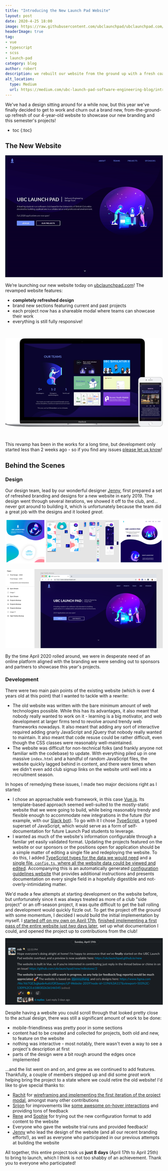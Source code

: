 ```yaml
---
title: "Introducing the New Launch Pad Website"
layout: post
date: 2020-4-25 18:00
image: https://raw.githubusercontent.com/ubclaunchpad/ubclaunchpad.com/master/.static/banner.png
headerImage: true
tag:
- vue
- typescript
- scss
- launch-pad
category: blog
author: robert
description: we rebuilt our website from the ground up with a fresh coat of paint (in 8 days!)
alt_location:
  type: Medium
  url: https://medium.com/ubc-launch-pad-software-engineering-blog/introducing-the-new-launch-pad-website-42175181d644
---
```


We've had a design sitting around for a while now, but this year we've finally decided to get to work and churn out a brand new, from-the-ground-up refresh of our 4-year-old website to showcase our new branding and this semester's projects!

* toc
{:toc}

## The New Website

![landing](/assets/images/posts/introducing-new-launch-pad-site/landing.gif)

We’re launching our new website today on [ubclaunchpad.com](https://ubclaunchpad.com)! The revamped website features:

* **completely refreshed design**
* brand new sections featuring current and past projects
* each project now has a shareable modal where teams can showcase their work
* everything is still fully responsive!

<br />

![a fully responsive website](/assets/images/posts/introducing-new-launch-pad-site/responsive.png)

<br />

This revamp has been in the works for a long time, but development only started less than 2 weeks ago - so if you find any issues [please let us know](TODO)!

## Behind the Scenes

### Design

Our design team, lead by our wonderful designer [Jenny](https://github.com/cowjuh), first prepared a set of refreshed branding and designs for a new website in early 2019. The design went through several iterations, we showed it off to the club, and... never got around to building it, which is unfortunately because the team did a great job with the designs and it looked *great*.

![many iterations of design](/assets/images/posts/introducing-new-launch-pad-site/old-designs.png)

![final designs](/assets/images/posts/introducing-new-launch-pad-site/final-designs.png)

By the time April 2020 rolled around, we were in desperate need of an online platform aligned with the branding we were sending out to sponsors and partners to showcase this year's projects.

### Development

There were two main pain points of the existing website (which is over 4 years old at this point) that I wanted to tackle with a rewrite:

* The old website was written with the bare minimum amount of web technologies possible. While this has its advantages, it also meant that nobody really wanted to work on it - learning is a big motivator, and web development at larger firms tend to revolve around trendy web frameworks nowadays. It also meant that adding any sort of interactive required adding gnarly JavaScript and jQuery that nobody really wanted to maintain. It also meant that code resuse could be rather difficult, even though the CSS classes were reasonably well-maintained.
* The website was difficult for non-technical folks (and frankly anyone not familiar with the codebase) to update. With everything piled up in one massive `index.html` and a handful of random JavaScript files, the website quickly lagged behind in content, and there were times when we didn't even add club signup links on the website until well into a recruitment season.

In hopes of remedying these issues, I made two major decisions right as I started:

* I chose an approachable web framework, in this case [Vue.js](https://vuejs.org/). Its template-based approach seemed well-suited to the mostly-static website that we were going to build, while being reasonably trendy and flexible enough to accommodate new integrations in the future (for example, with our [Slack bot](https://github.com/ubclaunchpad/rocket2)). To go with it I chose [TypeScript](https://www.typescriptlang.org), a typed superset of JavaScript, which would serve as a form of self-documentation for future Launch Pad students to leverage.
* I wanted as much of the website's information configurable through a familar yet easily validated format. Updating the projects featured on the website or our sponsors or the positions open for application should be a simple matter of editing a single file and redeploying the website. To do this, I added [TypeScript types for the data we would need](https://github.com/ubclaunchpad/ubclaunchpad.com/blob/master/src/data/types.ts) and a [single file, `config.ts`, where all the website data could be viewed and edited](https://github.com/ubclaunchpad/ubclaunchpad.com/blob/master/src/config.ts). Accompanying this is an automatically generated [configuration guidelines website](https://ubclaunchpad.com/config) that provides additional instructions and presents documentation on every single field in a hopefully digestible and not-overly-intimidating matter.

We'd made a few attempts at starting development on the website before, but unfortunately since it was always treated as more of a club "side project" or an off-season project, it was quite difficult to get the ball rolling and development would quickly fizzle out. To get the project off the ground with some momentum, I decided I would build the initial implementation by myself. I [started off on my own on April 17th](https://github.com/ubclaunchpad/ubclaunchpad.com/commit/64e720c4bb1fd74f9aa49fd4096b10a25a5212fe), [finished implementing a first pass of the entire website just *two* days later](https://github.com/ubclaunchpad/ubclaunchpad.com/issues/16), set up what documentation I could, and opened the project up to contributions from the club!

![internal launch](/assets/images/posts/introducing-new-launch-pad-site/internal-launch.png)

Despite having a website you could scroll through that looked pretty close to the actual design, there was still a significant amount of work to be done:

* mobile-friendliness was pretty poor in some sections
* content had to be created and collected for projects, both old and new, to feature on the website
* nothing was interactive - most notably, there wasn't even a way to see a project's description at first
* parts of the design were a bit rough around the edges once implemented

...and the list went on and on, and grew as we continued to add features. Thankfully, a couple of members stepped up and did some *great* work helping bring the project to a state where we could retire the old website! I'd like to give special thanks to:

* [Rachit](https://github.com/RachitMalik12) for [wireframing and implementing the first iteration of the project modal](https://github.com/ubclaunchpad/ubclaunchpad.com/pull/45), amongst many other contributions
* [Srijon](https://github.com/srijonsaha) for improvements like [some awesome on-hover interactions](https://github.com/ubclaunchpad/ubclaunchpad.com/pull/42) and providing tons of feedback
* [Rene](https://github.com/renehuang8822) and [Sophie](https://github.com/SophieMBerger) for trying out the new configuration format to add content to the website
* Everyone who gave the website trial runs and provided feedback!
* [Jenny](https://github.com/cowjuh) who lead the design of the website (and all our recent branding efforts!), as well as everyone who participated in our previous attempts at building the website

All together, this entire project took us **just 8 days** (April 17th to April 25th) to bring to launch, which I think is not too shabby of an achievement. Thank you to everyone who participated!
